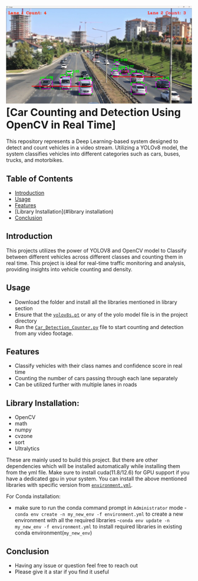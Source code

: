 # ![Car Detection & Counter Logo](https://github.com/Ghost-141/Car_Detection_Counter/blob/main/cover.png)[Car Counting and Detection Using OpenCV in Real Time]
This repository represents a Deep Learning-based system designed to detect and count vehicles in a video stream. Utilizing a YOLOv8 model, the system classifies vehicles into different categories such as cars, buses, trucks, and motorbikes.

## Table of Contents
- [Introduction](#introduction)
- [Usage](#usage)
- [Features](#features)
- [Library Installation](#library installation)
- [Conclusion](#conclusion)

## Introduction
This projects utilizes the power of YOLOV8 and OpenCV model  to Classify between different vehicles across different classes and counting them in real time. This project is ideal for real-time traffic monitoring and analysis, providing insights into vehicle counting and density.

## Usage
- Download the folder and install all the libraries mentioned in library section
- Ensure that the [`yolov8s.pt`](yolov8s.pt) or any of the yolo model file is in the project directory
- Run the [`Car_Detection_Counter.py`](Car_Detection_Counter.py) file to start counting and detection from any video footage.
   
## Features
- Classify vehicles with their class names and confidence score in real time
- Counting the number of cars passing through each lane separately
- Can be utilized further with multiple lanes in roads

## Library Installation:  
- OpenCV
- math
- numpy
- cvzone
- sort
- Ultralytics 

These are mainly used to build this project. But there are other dependencies which will be installed automatically while installing them from the yml file. Make sure to install cuda(11.8/12.6) for GPU support if you have a dedicated gpu in your system. You can install the above mentioned libraries with specific version from [`environment.yml`](environment.yml).

For Conda installation:
- make sure to run the conda command prompt in `Administrator` mode 
-`conda env create -n my_new_env -f environment.yml` to create a new environment with all the required libraries
-`conda env update -n my_new_env -f environment.yml` to install required libraries in existing conda environment(`my_new_env`) 

## Conclusion
- Having any issue or question feel free to reach out
- Please give it a star if you find it useful


